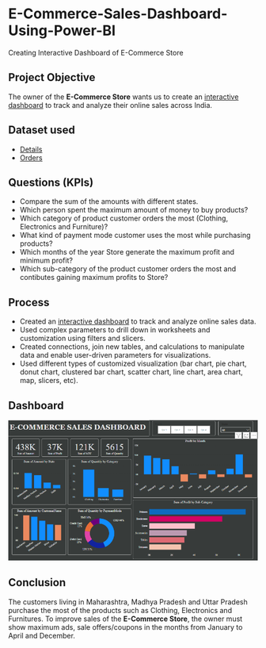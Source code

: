 # E-Commerce-Sales-Dashboard-Using-Power-BI
Creating Interactive Dashboard of E-Commerce Store

## **Project Objective**

The owner of the **E-Commerce Store** wants us to create an <a href="https://github.com/ShwetaKanojiya/E-Commerce-Dashboard-/blob/main/SalesDashboard.PNG">interactive dashboard</a> to track and analyze their online sales across India.


## **Dataset used**

- <a href="https://github.com/ShwetaKanojiya/E-Commerce-Dashboard-/blob/main/Details.csv">Details</a>
- <a href="https://github.com/ShwetaKanojiya/E-Commerce-Dashboard-/blob/main/Orders.csv">Orders</a>


## **Questions (KPIs)**

- Compare the sum of the amounts with different states.
- Which person spent the maximum amount of money to buy products?
- Which category of product customer orders the most (Clothing, Electronics and Furniture)?
- What kind of payment mode customer uses the most while purchasing products?
- Which months of the year Store generate the maximum profit and minimum profit?
- Which sub-category of the product customer orders the most and contibutes gaining maximum profits to Store?


## **Process**

- Created an <a href="https://github.com/ShwetaKanojiya/E-Commerce-Dashboard-/blob/main/SalesDashboard.PNG">interactive dashboard</a> to track and analyze online sales data.
- Used complex parameters to drill down in worksheets and customization using filters and slicers.
- Created connections, join new tables, and calculations to manipulate data and enable user-driven parameters for visualizations.
- Used different types of customized visualization (bar chart, pie chart, donut chart, clustered bar chart, scatter chart, line chart, area chart, map, slicers, etc).

## **Dashboard**

![Alt text of the image](https://github.com/ShwetaKanojiya/E-Commerce-Dashboard-/blob/main/SalesDashboard.PNG)


## **Conclusion**

The customers living in Maharashtra, Madhya Pradesh and Uttar Pradesh purchase the most of the products such as Clothing, Electronics and Furnitures. To improve sales of the **E-Commerce Store**, the owner must show maximum ads, sale offers/coupons in the months from January to April and December.
